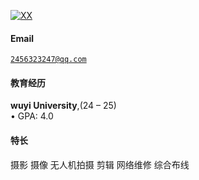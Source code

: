[![XX](https://img.shields.io/badge/XX-github-blue?logo=github)](https://github.com/XX)


#### Email  
<code>2456323247@qq.com</code>

#### 教育经历  
**wuyi University**,(24 – 25)  
• GPA: 4.0  

#### 特长
摄影 摄像 无人机拍摄 剪辑 网络维修 综合布线